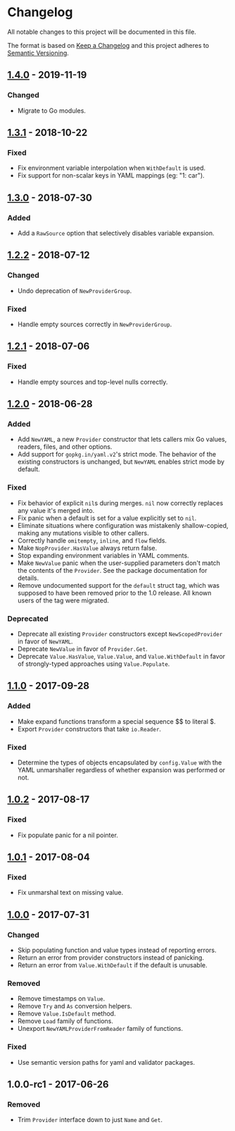 # Changelog
All notable changes to this project will be documented in this file.

The format is based on [Keep a Changelog](http://keepachangelog.com/en/1.0.0/)
and this project adheres to [Semantic Versioning](http://semver.org/spec/v2.0.0.html).

## [1.4.0] - 2019-11-19
### Changed
- Migrate to Go modules.

## [1.3.1] - 2018-10-22
### Fixed
- Fix environment variable interpolation when `WithDefault` is used.
- Fix support for non-scalar keys in YAML mappings (eg: "1: car").

## [1.3.0] - 2018-07-30
### Added
- Add a `RawSource` option that selectively disables variable expansion.

## [1.2.2] - 2018-07-12
### Changed
- Undo deprecation of `NewProviderGroup`.

### Fixed
- Handle empty sources correctly in `NewProviderGroup`.

## [1.2.1] - 2018-07-06
### Fixed
- Handle empty sources and top-level nulls correctly.

## [1.2.0] - 2018-06-28
### Added
- Add `NewYAML`, a new `Provider` constructor that lets callers mix Go values,
  readers, files, and other options.
- Add support for `gopkg.in/yaml.v2`'s strict mode. The behavior of the existing
  constructors is unchanged, but `NewYAML` enables strict mode by default.

### Fixed
- Fix behavior of explicit `nil`s during merges. `nil` now correctly replaces
  any value it's merged into.
- Fix panic when a default is set for a value explicitly set to `nil`.
- Eliminate situations where configuration was mistakenly shallow-copied,
  making any mutations visible to other callers.
- Correctly handle `omitempty`, `inline`, and `flow` fields.
- Make `NopProvider.HasValue` always return false.
- Stop expanding environment variables in YAML comments.
- Make `NewValue` panic when the user-supplied parameters don't match the
  contents of the `Provider`. See the package documentation for details.
- Remove undocumented support for the `default` struct tag, which was supposed
  to have been removed prior to the 1.0 release. All known users of the tag were
  migrated.

### Deprecated
- Deprecate all existing `Provider` constructors except `NewScopedProvider` in
  favor of `NewYAML`.
- Deprecate `NewValue` in favor of `Provider.Get`.
- Deprecate `Value.HasValue`, `Value.Value`, and `Value.WithDefault` in favor of
  strongly-typed approaches using `Value.Populate`.

## [1.1.0] - 2017-09-28
### Added
- Make expand functions transform a special sequence $$ to literal $.
- Export `Provider` constructors that take `io.Reader`.

### Fixed
- Determine the types of objects encapsulated by `config.Value` with the YAML
  unmarshaller regardless of whether expansion was performed or not.

## [1.0.2] - 2017-08-17
### Fixed
- Fix populate panic for a nil pointer.

## [1.0.1] - 2017-08-04
### Fixed
- Fix unmarshal text on missing value.

## [1.0.0] - 2017-07-31
### Changed
- Skip populating function and value types instead of reporting errors.
- Return an error from provider constructors instead of panicking.
- Return an error from `Value.WithDefault` if the default is unusable.

### Removed
- Remove timestamps on `Value`.
- Remove `Try` and `As` conversion helpers.
- Remove `Value.IsDefault` method.
- Remove `Load` family of functions.
- Unexport `NewYAMLProviderFromReader` family of functions.

### Fixed
- Use semantic version paths for yaml and validator packages.

## 1.0.0-rc1 - 2017-06-26
### Removed
- Trim `Provider` interface down to just `Name` and `Get`.

[1.4.0]: https://github.com/uber-go/config/compare/v1.3.1...v1.4.0
[1.3.1]: https://github.com/uber-go/config/compare/v1.3.0...v1.3.1
[1.3.0]: https://github.com/uber-go/config/compare/v1.2.2...v1.3.0
[1.2.2]: https://github.com/uber-go/config/compare/v1.2.1...v1.2.2
[1.2.1]: https://github.com/uber-go/config/compare/v1.2.0...v1.2.1
[1.2.0]: https://github.com/uber-go/config/compare/v1.1.0...v1.2.0
[1.1.0]: https://github.com/uber-go/config/compare/v1.0.2...v1.1.0
[1.0.2]: https://github.com/uber-go/config/compare/v1.0.1...v1.0.2
[1.0.1]: https://github.com/uber-go/config/compare/v1.0.0...v1.0.1
[1.0.0]: https://github.com/uber-go/config/compare/v1.0.0-rc1...v1.0.0
